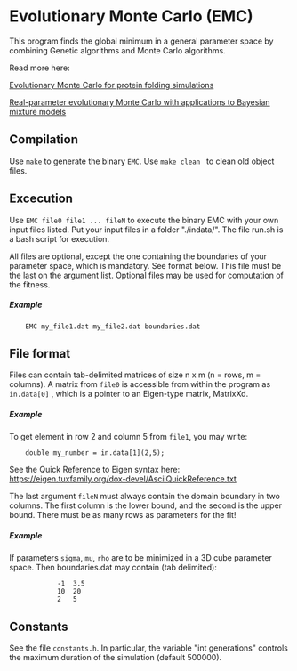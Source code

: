 # Evolutionary Monte Carlo (EMC)
This program finds the global minimum in a general parameter
space by combining Genetic algorithms and Monte Carlo 
algorithms. 

Read more here:

[Evolutionary Monte Carlo for protein folding simulations](http://users.phhp.ufl.edu/faliang/papers/2001/JCP2D.pdf)

[Real-parameter evolutionary Monte Carlo with applications to Bayesian mixture models](http://users.phhp.ufl.edu/faliang/papers/2001/RealEMC.pdf)
## Compilation 
Use `make` to generate the binary `EMC`. 
Use `make clean ` to clean old object files.


## Excecution  
Use `EMC file0 file1 ... fileN` to execute the 
binary EMC with your own input files listed.
Put your input files in a folder "./indata/".
The file run.sh is a bash script for execution.
 
                
All files are optional, except the one containing the
boundaries of your parameter space, which is
mandatory. See format below. This file must be the last
on the argument list.
Optional files may be used for computation of the fitness.
                
##### Example
        EMC my_file1.dat my_file2.dat boundaries.dat

                 
                
## File format
Files can contain tab-delimited matrices of size n x m
(n = rows, m = columns).
A matrix from `file0` is accessible from within the 
program as  `in.data[0]`  , which is a pointer to
an Eigen-type matrix, MatrixXd.
    
##### Example
To get element in row 2 and column 5 from 
`file1`, you may write:
                
        double my_number = in.data[1](2,5);
                       
See the Quick Reference to Eigen syntax here:
https://eigen.tuxfamily.org/dox-devel/AsciiQuickReference.txt


The last argument `fileN` must always contain the domain
boundary in two columns. The first column is the lower 
bound, and the second is the upper bound.
There must be as many rows as parameters for the fit!

##### Example 
If parameters `sigma`, `mu`, `rho` are to be minimized
in a 3D cube parameter space. Then boundaries.dat may 
contain (tab delimited):
                        
                -1  3.5
                10  20
                2   5


## Constants
See the file `constants.h`. In particular, the 
variable "int generations" controls the maximum duration
of the simulation (default 500000).